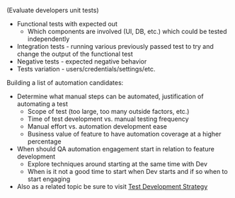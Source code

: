 (Evaluate developers unit tests)
+ Functional tests with expected out
	- Which components are involved (UI, DB, etc.) which could be tested independently
+ Integration tests - running various previously passed test to try and change the output of the functional test
+ Negative tests - expected negative behavior
+ Tests variation - users/credentials/settings/etc.

Building a list of automation candidates:
- Determine what manual steps can be automated, justification of automating a test
	+ Scope of test (too large, too many outside factors, etc.)
	+ Time of test development vs. manual testing frequency
	+ Manual effort vs. automation development ease
	+ Business value of feature to have automation coverage at a higher percentage
- When should QA automation engagement start in relation to feature development
	+ Explore techniques around starting at the same time with Dev
	+ When is it not a good time to start when Dev starts and if so when to start engaging
- Also as a related topic be sure to visit [Test Development Strategy](Test-Development-Strategy)